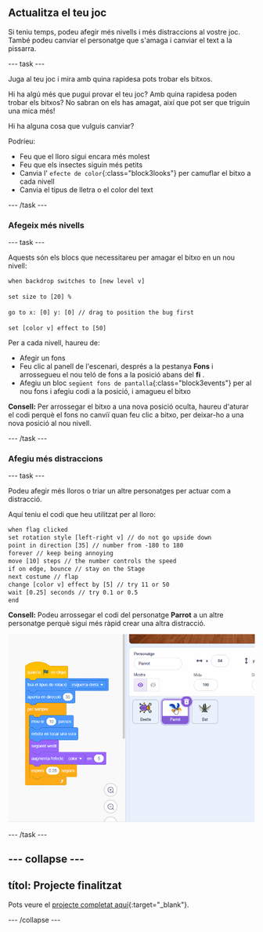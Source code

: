 ## Actualitza el teu joc

Si teniu temps, podeu afegir més nivells i més distraccions al vostre joc. També podeu canviar el personatge que s'amaga i canviar el text a la pissarra.

--- task ---

Juga al teu joc i mira amb quina rapidesa pots trobar els bitxos.

Hi ha algú més que pugui provar el teu joc? Amb quina rapidesa poden trobar els bitxos? No sabran on els has amagat, així que pot ser que triguin una mica més!

Hi ha alguna cosa que vulguis canviar?

Podríeu:
- Feu que el lloro sigui encara més molest
- Feu que els insectes siguin més petits
- Canvia l' `efecte de color`{:class="block3looks"} per camuflar el bitxo a cada nivell
- Canvia el tipus de lletra o el color del text

--- /task ---

### Afegeix més nivells

--- task ---

Aquests són els blocs que necessitareu per amagar el bitxo en un nou nivell:

```blocks3
when backdrop switches to [new level v]

set size to [20] %

go to x: [0] y: [0] // drag to position the bug first

set [color v] effect to [50]
```

Per a cada nivell, haureu de:
- Afegir un fons
- Feu clic al panell de l'escenari, després a la pestanya **Fons** i arrossegueu el nou teló de fons a la posició abans del **fi** .
- Afegiu un bloc `següent fons de pantalla`{:class="block3events"} per al nou fons i afegiu codi a la posició, i amagueu el bitxo

**Consell:** Per arrossegar el bitxo a una nova posició oculta, haureu d'aturar el codi perquè el fons no canviï quan feu clic a bitxo, per deixar-ho a una nova posició al nou nivell.

--- /task ---

### Afegiu més distraccions

--- task ---

Podeu afegir més lloros o triar un altre personatges per actuar com a distracció.

Aquí teniu el codi que heu utilitzat per al lloro:

```blocks3
when flag clicked
set rotation style [left-right v] // do not go upside down
point in direction [35] // number from -180 to 180
forever // keep being annoying
move [10] steps // the number controls the speed
if on edge, bounce // stay on the Stage
next costume // flap
change [color v] effect by [5] // try 11 or 50
wait [0.25] seconds // try 0.1 or 0.5
end
```

**Consell:** Podeu arrossegar el codi del personatge **Parrot** a un altre personatge perquè sigui més ràpid crear una altra distracció.

![Arrossegant codi des de l'àrea de codi a un altre personatge de la llista de Personatges.](images/drag-parrot-code.gif)

--- /task ---

--- collapse ---
---
títol: Projecte finalitzat
---

Pots veure el [projecte completat  aquí](https://scratch.mit.edu/projects/1102897026/){:target="_blank"}.

--- /collapse ---